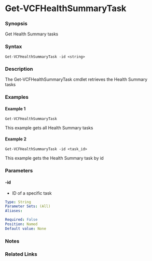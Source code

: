 # Get-VCFHealthSummaryTask

### Synopsis
Get Health Summary tasks

### Syntax
```
Get-VCFHealthSummaryTask -id <string>
```

### Description
The Get-VCFHealthSummaryTask cmdlet retrieves the Health Summary tasks

### Examples
#### Example 1
```
Get-VCFHealthSummaryTask
```
This example gets all Health Summary tasks

#### Example 2
```
Get-VCFHealthSummaryTask -id <task_id>
```
This example gets the Health Summary task by id 

### Parameters

#### -id
- ID of a specific task

```yaml
Type: String
Parameter Sets: (All)
Aliases:

Required: False
Position: Named
Default value: None
```

### Notes

### Related Links
